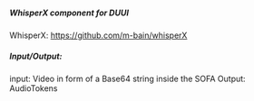 ##### WhisperX component for DUUI

WhisperX: https://github.com/m-bain/whisperX

##### Input/Output:

input: Video in form of a Base64 string inside the SOFA
Output: AudioTokens
